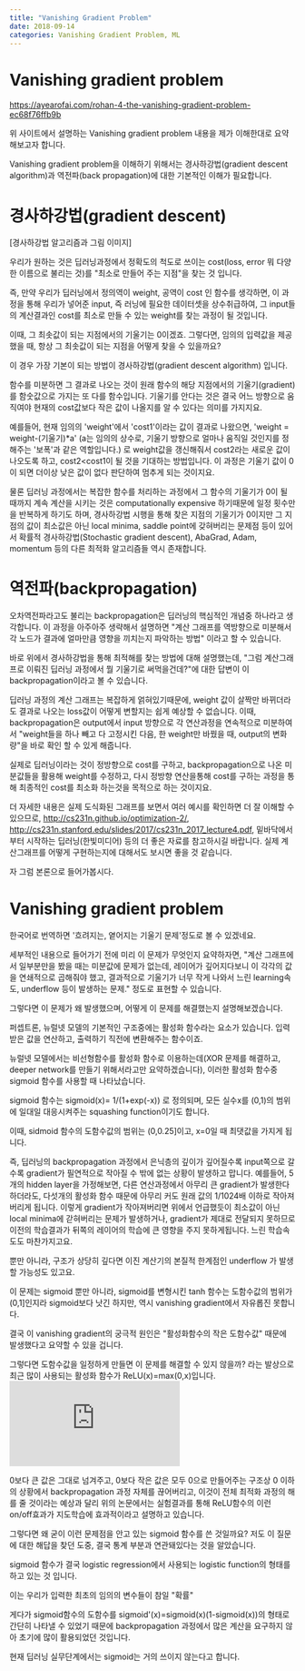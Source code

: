 ```yaml
---
title: "Vanishing Gradient Problem"
date: 2018-09-14
categories: Vanishing Gradient Problem, ML
---
```

# Vanishing gradient problem 

https://ayearofai.com/rohan-4-the-vanishing-gradient-problem-ec68f76ffb9b

위 사이트에서 설명하는 Vanishing gradient problem 내용을 제가 이해한대로 요약해보고자 합니다.

Vanishing gradient problem을 이해하기 위해서는 경사하강법(gradient descent algorithm)과 역전파(back propagation)에 대한 기본적인 이해가 필요합니다.


# 경사하강법(gradient descent)

[경사하강법 알고리즘과 그림 이미지]

우리가 원하는 것은 딥러닝과정에서 정확도의 척도로 쓰이는 cost(loss, error 뭐 다양한 이름으로 불리는 것)를 "최소로 만들어 주는 지점"을 찾는 것 입니다. 

즉, 만약 우리가 딥러닝에서 정의역이 weight, 공역이 cost 인 함수를 생각하면, 이 과정을 통해 우리가 넣어준 input, 즉 러닝에 필요한 데이터셋을 상수취급하여, 그 input들의 계산결과인 cost를 최소로 만들 수 있는 weight를 찾는 과정이 될 것입니다. 


이때, 그 최솟값이 되는 지점에서의 기울기는 0이겠죠. 그렇다면, 임의의 입력값을 제공했을 때, 항상 그 최솟값이 되는 지점을 어떻게 찾을 수 있을까요?

이 경우 가장 기본이 되는 방법이 경사하강법(gradient descent algorithm) 입니다.

함수를 미분하면 그 결과로 나오는 것이 원래 함수의 해당 지점에서의 기울기(gradient)를 함숫값으로 가지는 또 다를 함수입니다.
기울기를 안다는 것은 결국 어느 방향으로 움직여야 현재의 cost값보다 작은 값이 나올지를 알 수 있다는 의미를 가지지요.

예를들어, 현재 임의의 'weight'에서 'cost1'이라는 값이 결과로 나왔으면, 
'weight = weight-(기울기)*a' (a는 임의의 상수로, 기울기 방향으로 얼마나 움직일 것인지를 정해주는 '보폭'과 같은 역할입니다.)
로 weight값을 갱신해줘서 cost2라는 새로운 값이 나오도록 하고, cost2<cost1이 될 것을 기대하는 방법입니다.
이 과정은 기울기 값이 0이 되면 더이상 낮은 값이 없다 판단하여 멈추게 되는 것이지요.

물론 딥러닝 과정에서는 복잡한 함수를 처리하는 과정에서 그 함수의 기울기가 0이 될 때까지 계속 계산을 시키는 것은 computationally expensive 하기때문에 일정 횟수만을 반복하게 하기도 하며, 경사하강법 시행을 통해 찾은 지점의 기울기가 0이지만 그 지점의 값이 최소값은 아닌 local minima, saddle point에 갖혀버리는 문제점 등이 있어서 확률적 경사하강법(Stochastic gradient descent), AbaGrad, Adam, momentum 등의 다른 최적화 알고리즘들 역시 존재합니다.


# 역전파(backpropagation)

오차역전파라고도 불리는 backpropagation은 딥러닝의 핵심적인 개념중 하나라고 생각합니다.
이 과정을 아주아주 생략해서 설명하면 "계산 그래프를 역방향으로 미분해서 각 노드가 결과에 얼마만큼 영향을 끼치는지 파악하는 방법" 이라고 할 수 있습니다.

바로 위에서 경사하강법을 통해 최적해를 찾는 방법에 대해 설명했는데, "그럼 계산그래프로 이뤄진 딥러닝 과정에서 뭘 기울기로 써먹을건데?"에 대한 답변이 이 backpropagation이라고 볼 수 있습니다.

딥러닝 과정의 계산 그래프는 복잡하게 얽혀있기때문에, weight 값이 살짝만 바뀌더라도 결과로 나오는 loss값이 어떻게 변할지는 쉽게 예상할 수 없습니다. 이때, backpropagation은 output에서 input 방향으로 각 연산과정을 연속적으로 미분하여서 "weight들을 하나 빼고 다 고정시킨 다음, 한 weight만 바꿨을 때, output의 변화량"을 바로 확인 할 수 있게 해줍니다.

실제로 딥러닝이라는 것이 정방향으로 cost를 구하고, backpropagation으로 나온 미분값들을 활용해 weight를 수정하고, 다시 정방향 연산을통해 cost를 구하는 과정을 통해 최종적인 cost를 최소화 하는것을 목적으로 하는 것이지요.

더 자세한 내용은 실제 도식화된 그래프를 보면서 여러 예시를 확인하면 더 잘 이해할 수 있으므로, http://cs231n.github.io/optimization-2/, http://cs231n.stanford.edu/slides/2017/cs231n_2017_lecture4.pdf, 밑바닥에서부터 시작하는 딥러닝(한빛미디어) 등의 더 좋은 자료를 참고하시길 바랍니다. 실제 계산그래프를 어떻게 구현하는지에 대해서도 보시면 좋을 것 같습니다.


자 그럼 본론으로 들어가봅시다.

# Vanishing gradient problem 

한국어로 번역하면 '흐려지는, 옅어지는 기울기 문제'정도로 볼 수 있겠네요.

세부적인 내용으로 들어가기 전에 미리 이 문제가 무엇인지 요약하자면, "계산 그래프에서 일부분만을 봤을 때는 미분값에 문제가 없는데, 레이어가 깊어지다보니 이 각각의 값을 연쇄적으로 곱해줘야 했고, 결과적으로 기울기가 너무 작게 나와서 느린 learning속도, underflow 등이 발생하는 문제." 정도로 표현할 수 있습니다.

그렇다면 이 문제가 왜 발생했으며, 어떻게 이 문제를 해결했는지 설명해보겠습니다.

퍼셉트론, 뉴럴넷 모델의 기본적인 구조중에는 활성화 함수라는 요소가 있습니다. 입력받은 값을 연산하고, 출력하기 직전에 변환해주는 함수이죠.

뉴럴넷 모델에서는 비선형함수를 활성화 함수로 이용하는데(XOR 문제를 해결하고, deeper network를 만들기 위해서라고만 요약하겠습니다), 이러한 활성화 함수중 sigmoid 함수를 사용할 때 나타났습니다.

sigmoid 함수는 sigmoid(x)= 1/(1+exp(-x)) 로 정의되며, 모든 실수x를 (0,1)의 범위에 일대일 대응시켜주는 squashing function이기도 합니다.

이때, sidmoid 함수의 도함수값의 범위는 (0,0.25]이고, x=0일 때 최댓값을 가지게 됩니다.

즉, 딥러닝의 backpropagation 과정에서 은닉층의 깊이가 깊어질수록 input쪽으로 갈수록 gradient가 필연적으로 작아질 수 밖에 없는 상황이 발생하고 맙니다. 예를들어, 5개의 hidden layer을 가정해보면, 다른 연산과정에서 아무리 큰 gradient가 발생한다 하더라도, 다섯개의 활성화 함수 때문에 아무리 커도 원래 값의 1/1024배 이하로 작아져버리게 됩니다. 이렇게 gradient가 작아져버리면 위에서 언급했듯이 최소값이 아닌 local minima에 갇혀버리는 문제가 발생하거나, gradient가 제대로 전달되지 못하므로 이전의 학습결과가 뒤쪽의 레이어의 학습에 큰 영향을 주지 못하게됩니다. 느린 학습속도도 마찬가지고요.

뿐만 아니라, 구조가 상당히 깊다면 이진 계산기의 본질적 한계점인 underflow 가 발생할 가능성도 있고요.

이 문제는 sigmoid 뿐만 아니라, sigmoid를 변형시킨 tanh 함수는 도함수값의 범위가 (0,1]인지라 sigmoid보다 낫긴 하지만, 역시 vanishing gradient에서 자유롭진 못합니다.

결국 이 vanishing gradient의 궁극적 원인은 "활성화함수의 작은 도함수값" 때문에 발생했다고 요약할 수 있을 겁니다.

그렇다면 도함수값을 일정하게 만들면 이 문제를 해결할 수 있지 않을까? 라는 발상으로 최근 많이 사용되는 활성화 함수가 ReLU(x)=max(0,x)입니다.![ReLU Paper](https://www.utc.fr/~bordesan/dokuwiki/_media/en/glorot10nipsworkshop.pdf)

0보다 큰 값은 그대로 넘겨주고, 0보다 작은 값은 모두 0으로 만들어주는 구조상 0 이하의 상황에서 backpropagation 과정 자체를 끊어버리고, 이것이 전체 최적화 과정의 해를 줄 것이라는 예상과 달리 위의 논문에서는 실험결과를 통해  ReLU함수의 이런 on/off효과가 지도학습에 효과적이라고 설명하고 있습니다.

그렇다면 왜 굳이 이런 문제점을 안고 있는 sigmoid 함수를 쓴 것일까요?
저도 이 질문에 대한 해답을 찾던 도중, 결국 통계 부분과 연관돼있다는 것을 알았습니다.

sigmoid 함수가 결국 logistic regression에서 사용되는 logistic function의 형태를 하고 있는 것 입니다.


이는 우리가 입력한 최초의 임의의 변수들이 참일 "확률"

게다가 sigmoid함수의 도함수를 sigmoid'(x)=sigmoid(x)(1-sigmoid(x))의 형태로 간단히 나타낼 수 있었기 때문에 backpropagation 과정에서 많은 계산을 요구하지 않아 초기에 많이 활용되었던 것입니다.

현재 딥러닝 실무단계에서는 sigmoid는 거의 쓰이지 않는다고 합니다.
